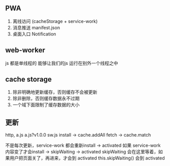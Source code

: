 ## PWA
1. 离线访问 (cacheStorage + service-work)
2. 消息推送 manifest.json
3. 桌面入口 Notification

## web-worker
js 都是单线程的
能够让我们的js 运行在别外一个线程之中

## cache storage
1. 除非明确地更新缓存，否则缓存不会被更新
2. 除非删除，否则缓存数据永不过期
3. 一个域下面限制了缓存数据的大小


## 更新
http, a.js a.js?v1.0.0
sw.js install -> cache.addAll
fetch -> cache.match

不是每次更新，service-work 都会重新install -> activated
如果 service-work 内容变了才会install -> skipWaiting -> activated
skipWaiting 会在这里等着，如果用户把页面关了，再进来，才会到 activated
this.skipWaiting() 会到 activated
